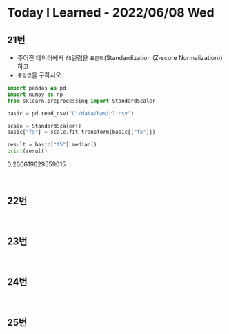 # Today I Learned - 2022/06/08 Wed

## 21번
- 주어진 데이터에서 `f5`컬럼을 `표준화`(Standardization (Z-score Normalization))하고
- `중앙값`을 구하시오.
```python
import pandas as pd
import numpy as np
from sklearn.preprocessing import StandardScaler

basic = pd.read_csv("C:/data/basic1.csv")

scale = StandardScaler()
basic["f5"] = scale.fit_transform(basic[["f5"]])

result = basic["f5"].median()
print(result)
```
0.260619629559015

<br>

## 22번

<br>

## 23번

<br>

## 24번

<br>

## 25번

<br>
